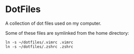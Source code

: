 DotFiles
========

A collection of dot files used on my computer.

Some of these files are symlinked from the home directory:

```
ln -s ~/dotfiles/.vimrc .vimrc
ln -s ~/dotfiles/.zshrc .zshrc
```
